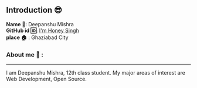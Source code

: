 ## Introduction :sunglasses:
**Name :name_badge:**:     Deepanshu Mishra
<br>
**GitHub id :id:**: [I'm Honey Singh](https://github.com/deepanshumishra)
<br>
**place :house:** : Ghaziabad City
### About me :boy: :
---
I am Deepanshu Mishra, 12th class student.
My major areas of interest are Web Development, Open Source.
